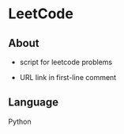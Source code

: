 # LeetCode

## About
- script for leetcode problems

- URL link in first-line comment

## Language
Python
